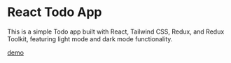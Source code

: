 # React Todo App

This is a simple Todo app built with React, Tailwind CSS, Redux, and Redux Toolkit, featuring light mode and dark mode functionality.

[demo](https://todo-redux-silk.vercel.app/)
